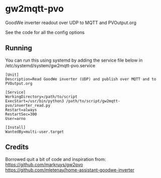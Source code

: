 # gw2mqtt-pvo
GoodWe inverter readout over UDP to MQTT and PVOutput.org

See the code for all the config options

## Running 
You can run this using systemd by adding the service file below in /etc/systemd/system/gw2mqtt-pvo.service

```
[Unit]
Description=Read GoodWe inverter (UDP) and publish over MQTT and to PVOutput.org

[Service]
WorkingDirectory=/path/to/script
ExecStart=/usr/bin/python3 /path/to/script/gw2mqtt-pvo/inverter_read.py
Restart=always
RestartSec=300
User=arno

[Install]
WantedBy=multi-user.target
```

## Credits
Borrowed quit a bit of code and inspiration from:  
https://github.com/markruys/gw2pvo  
https://github.com/mletenay/home-assistant-goodwe-inverter  
